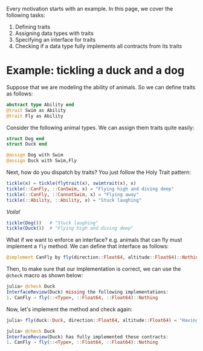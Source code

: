 Every motivation starts with an example.  In this page, we cover the following tasks:

1. Defining traits
2. Assigning data types with traits
3. Specifying an interface for traits
4. Checking if a data type fully implements all contracts from its traits

# Example: tickling a duck and a dog

Suppose that we are modeling the ability of animals.  So we can define traits as follows:

```julia
abstract type Ability end
@trait Swim as Ability
@trait Fly as Ability
```

Consider the following animal types. We can assign them traits quite easily:

```julia
struct Dog end
struct Duck end

@assign Dog with Swim
@assign Duck with Swim,Fly
```

Next, how do you dispatch by traits?  You just follow the Holy Trait pattern:

```julia
tickle(x) = tickle(flytrait(x), swimtrait(x), x)
tickle(::CanFly, ::CanSwim, x) = "Flying high and diving deep"
tickle(::CanFly, ::CannotSwim, x) = "Flying away"
tickle(::Ability, ::Ability, x) = "Stuck laughing"
```

*Voila!*

```julia
tickle(Dog())   # "Stuck laughing"
tickle(Duck())  # "Flying high and diving deep"
```

What if we want to enforce an interface? e.g. animals that can fly must
implement a `fly` method.  We can define that interface as follows:

```julia
@implement CanFly by fly(direction::Float64, altitude::Float64)::Nothing
```

Then, to make sure that our implementation is correct, we can use the `@check`
macro as shown below:

```julia
julia> @check Duck
InterfaceReview(Duck) missing the following implementations:
1. CanFly ⇢ fly(::<Type>, ::Float64, ::Float64)::Nothing
```

Now, let's implement the method and check again:

```julia
julia> fly(duck::Duck, direction::Float64, altitude::Float64) = "Having fun!"

julia> @check Duck
InterfaceReview(Duck) has fully implemented these contracts:
1. CanFly ⇢ fly(::<Type>, ::Float64, ::Float64)::Nothing
```
